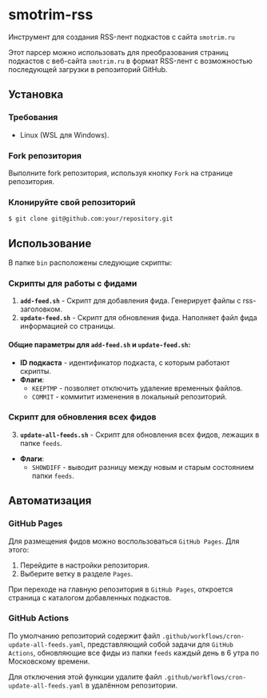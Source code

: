 # smotrim-rss
Инструмент для создания RSS-лент подкастов с сайта `smotrim.ru`

Этот парсер можно использовать для преобразования страниц подкастов с веб-сайта
`smotrim.ru` в формат RSS-лент с возможностью последующей загрузки в репозиторий
GitHub.

## Установка

### Требования

- Linux (WSL для Windows).

### Fork репозитория

Выполните fork репозитория, используя кнопку `Fork` на странице репозитория.

### Клонируйте свой репозиторий

```
$ git clone git@github.com:your/repository.git
```

## Использование

В папке `bin` расположены следующие скрипты:

### Скрипты для работы с фидами

1. **`add-feed.sh`** - Скрипт для добавления фида. 
Генерирует файлы с rss-заголовком.
2. **`update-feed.sh`** - Скрипт для обновления фида. 
Наполняет файл фида информацией со страницы.

#### Общие параметры для `add-feed.sh` и `update-feed.sh`:
- **ID подкаста** - идентификатор подкаста, с которым работают скрипты.
- **Флаги**:
    - `KEEPTMP` - позволяет отключить удаление временных файлов.
    - `COMMIT` - коммитит изменения в локальный репозиторий.

### Скрипт для обновления всех фидов

3. **`update-all-feeds.sh`** - Скрипт для обновления всех фидов,
 лежащих в папке `feeds`.

- **Флаги**:
    - `SHOWDIFF` - выводит разницу между новым и старым состоянием папки `feeds`.

## Автоматизация

### GitHub Pages

Для размещения фидов можно воспользоваться `GitHub Pages`. Для этого:

1. Перейдите в настройки репозитория.
2. Выберите ветку в разделе `Pages`.

При переходе на главную репозитория в `GitHub Pages`, откроется страница с
каталогом добавленных подкастов.

### GitHub Actions

По умолчанию репозиторий содержит файл `.github/workflows/cron-update-all-feeds.yaml`,
представляющий собой задачи для `GitHub Actions`, обновляющие все фиды из папки
`feeds` каждый день в 6 утра по Московскому времени.

Для отключения этой функции удалите файл `.github/workflows/cron-update-all-feeds.yaml` 
в удалённом репозитории.